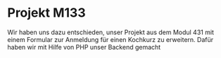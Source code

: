 # Projekt M133
Wir haben uns dazu entschieden, unser Projekt aus dem Modul 431 mit einem Formular zur Anmeldung für einen Kochkurz zu erweitern. 
Dafür haben wir mit Hilfe von PHP unser Backend gemacht 
